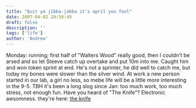 ```yaml
---
title: "Quit yo jibba-jabba it's april you fool"
date: 2007-04-02 20:58:49
draft: false
description: ''
tags: ['life']
author: 'Andrew'
---
```


Monday: running; first half of "Walters Wood" really good, then I couldn't be arsed and so let Steeve catch up overtake and put 10m into me. Caught him and won token sprint at end. He's not a sprinter, he did well to catch me, but today my bones were slower than the silver wind. At work a new person started in our lab, a girl no less, so mebe life will be a little more interesting in the 9-5. TBH it's been a long slog since Jan: too much work, too much stress, not enough fun. Have you heard of "The Knife"? Electronic awsomness. they're here: [the knife](http://www.theknife.net/o0o.html)
